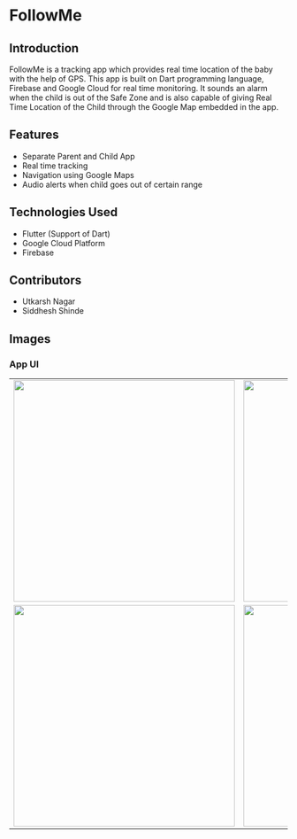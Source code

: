 # FollowMe

## Introduction

FollowMe is a tracking app which provides real time location of the baby with the help of GPS. This app is built on Dart programming language, Firebase and Google Cloud for real time monitoring. It sounds an alarm when the child is out of the Safe Zone and is also capable of giving Real Time Location of the Child through the Google Map embedded in the app.

## Features

<ul>
        <li>Separate Parent and Child App</li>
        <li>Real time tracking</li>
        <li>Navigation using Google Maps</li>
        <li>Audio alerts when child goes out of certain range</li>

</ul>

## Technologies Used

<ul>
<li>Flutter (Support of Dart)</li>
<li>Google Cloud Platform</li>
<li>Firebase</li>
</ul>

## Contributors

<ul>
<li>Utkarsh Nagar</li>
<li>Siddhesh Shinde</li>
</ul>

## Images

### App UI

<table>
<tr>
<td><img src="https://i.ibb.co/W3Xmvn6/Whats-App-Image-2021-04-15-at-11-52-27.jpg" width="400"/></td>
<td><img src="https://i.ibb.co/nccZKm7/Whats-App-Image-2021-04-15-at-16-00-02.jpg" width="400"/></td>
</tr>

<tr>
<td><img src="https://i.ibb.co/LSXDBkL/Whats-App-Image-2021-04-15-at-11-52-27-1.jpg" width="400"/></td>
<td><img src="https://i.ibb.co/YXzT3ry/Whats-App-Image-2021-04-16-at-19-19-33.jpg" width="400"/></td>
</tr>
